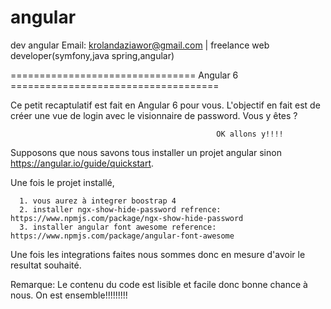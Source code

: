 # angular
dev angular
Email: krolandaziawor@gmail.com | freelance web developer(symfony,java spring,angular)


================================ Angular 6 ====================================

Ce petit recaptulatif est fait en Angular 6 pour vous. L'objectif en fait est de créer une vue de login avec le visionnaire de password. Vous y êtes ?

                                                  OK allons y!!!!
                                                  
 Supposons que nous savons tous installer un projet angular sinon https://angular.io/guide/quickstart.
 
 Une fois le projet installé,
  
      1. vous aurez à integrer boostrap 4
      2. installer ngx-show-hide-password refrence: https://www.npmjs.com/package/ngx-show-hide-password
      3. installer angular font awesome reference: https://www.npmjs.com/package/angular-font-awesome
 
 
 Une fois les integrations faites nous sommes donc en mesure d'avoir le resultat souhaité.
 
 Remarque: Le contenu du code est lisible et facile donc bonne chance à nous. On est ensemble!!!!!!!!!
